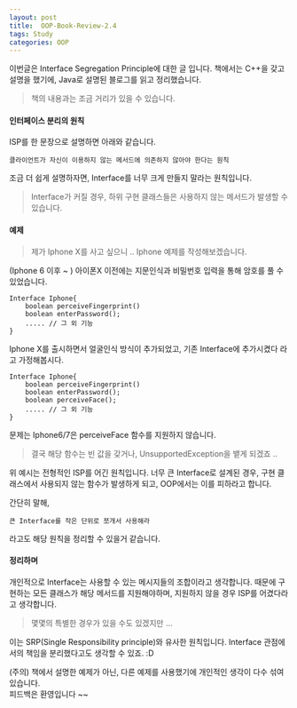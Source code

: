 ```yaml
---
layout: post
title:  OOP-Book-Review-2.4
tags: Study 
categories: OOP  
---   
```


이번글은 Interface Segregation Principle에 대한 글 입니다.
책에서는 C++을 갖고 설명을 했기에, Java로 설명된 블로그를 읽고 정리했습니다.

> 책의 내용과는 조금 거리가 있을 수 있습니다.  

#### 인터페이스 분리의 원칙   

ISP를 한 문장으로 설명하면 아래와 같습니다. 

    클라이언트가 자신이 이용하지 않는 메서드에 의존하지 않아야 한다는 원칙

조금 더 쉽게 설명하자면, Interface를 너무 크게 만들지 말라는 원칙입니다.

> Interface가 커질 경우, 하위 구현 클래스들은 사용하지 않는 메서드가 발생할 수 있습니다.   

#### 예제    

> 제가 Iphone X를 사고 싶으니 .. Iphone 예제를 작성해보겠습니다. 

(Iphone 6 이후 ~ ) 아이폰X 이전에는 지문인식과 비밀번호 입력을 통해 암호를 풀 수 있었습니다. 

    Interface Iphone{
        boolean perceiveFingerprint()
        boolean enterPassword();
        ..... // 그 외 기능 
    }

Iphone X를 출시하면서 얼굴인식 방식이 추가되었고, 기존 Interface에 추가시켰다 라고 가정해봅시다.

    Interface Iphone{
        boolean perceiveFingerprint()
        boolean enterPassword();
        boolean perceiveFace();
        ..... // 그 외 기능 
    }


문제는 Iphone6/7은 perceiveFace 함수를 지원하지 않습니다. 
> 결국 해당 함수는 빈 값을 갖거나, UnsupportedException을 뱉게 되겠죠 ..

위 예시는 전형적인 ISP를 어긴 원칙입니다. 
너무 큰 Interface로 설계된 경우, 구현 클래스에서 사용되지 않는 함수가 발생하게 되고, OOP에서는 이를 피하라고 합니다.

간단히 말해, 

    큰 Interface를 작은 단위로 쪼개서 사용해라

라고도 해당 원칙을 정리할 수 있을거 같습니다.

#### 정리하며    

개인적으로 Interface는 사용할 수 있는 메시지들의 조합이라고 생각합니다. 때문에 구현하는 모든 클래스가 해당 메서드를 지원해야하며, 지원하지 않을 경우 ISP를 어겼다라고 생각합니다.

> 몇몇의 특별한 경우가 있을 수도 있겠지만 ...

이는 SRP(Single Responsibility principle)와 유사한 원칙입니다. Interface 관점에서의 책임을 분리했다고도 생각할 수 있죠. :D 

(주의)
책에서 설명한 예제가 아닌, 다른 예제를 사용했기에 개인적인 생각이 다수 섞여있습니다.  
피드백은 환영입니다 ~~ 

